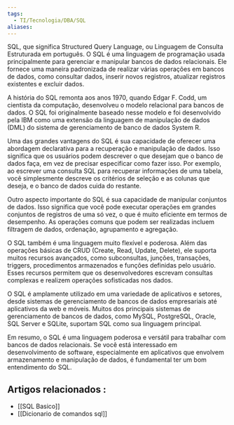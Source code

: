 ```yaml
---
tags:
  - TI/Tecnologia/DBA/SQL
aliases:
---
```

SQL, que significa Structured Query Language, ou Linguagem de Consulta Estruturada em português. O SQL é uma linguagem de programação usada principalmente para gerenciar e manipular bancos de dados relacionais. Ele fornece uma maneira padronizada de realizar várias operações em bancos de dados, como consultar dados, inserir novos registros, atualizar registros existentes e excluir dados.

A história do SQL remonta aos anos 1970, quando Edgar F. Codd, um cientista da computação, desenvolveu o modelo relacional para bancos de dados. O SQL foi originalmente baseado nesse modelo e foi desenvolvido pela IBM como uma extensão da linguagem de manipulação de dados (DML) do sistema de gerenciamento de banco de dados System R.

Uma das grandes vantagens do SQL é sua capacidade de oferecer uma abordagem declarativa para a recuperação e manipulação de dados. Isso significa que os usuários podem descrever o que desejam que o banco de dados faça, em vez de precisar especificar como fazer isso. Por exemplo, ao escrever uma consulta SQL para recuperar informações de uma tabela, você simplesmente descreve os critérios de seleção e as colunas que deseja, e o banco de dados cuida do restante.

Outro aspecto importante do SQL é sua capacidade de manipular conjuntos de dados. Isso significa que você pode executar operações em grandes conjuntos de registros de uma só vez, o que é muito eficiente em termos de desempenho. As operações comuns que podem ser realizadas incluem filtragem de dados, ordenação, agrupamento e agregação.

O SQL também é uma linguagem muito flexível e poderosa. Além das operações básicas de CRUD (Create, Read, Update, Delete), ele suporta muitos recursos avançados, como subconsultas, junções, transações, triggers, procedimentos armazenados e funções definidas pelo usuário. Esses recursos permitem que os desenvolvedores escrevam consultas complexas e realizem operações sofisticadas nos dados.

O SQL é amplamente utilizado em uma variedade de aplicativos e setores, desde sistemas de gerenciamento de bancos de dados empresariais até aplicativos da web e móveis. Muitos dos principais sistemas de gerenciamento de bancos de dados, como MySQL, PostgreSQL, Oracle, SQL Server e SQLite, suportam SQL como sua linguagem principal.

Em resumo, o SQL é uma linguagem poderosa e versátil para trabalhar com bancos de dados relacionais. Se você está interessado em desenvolvimento de software, especialmente em aplicativos que envolvem armazenamento e manipulação de dados, é fundamental ter um bom entendimento do SQL.

## Artigos relacionados : 

- [[SQL Basico]]
- [[Dicionario de comandos sql]]